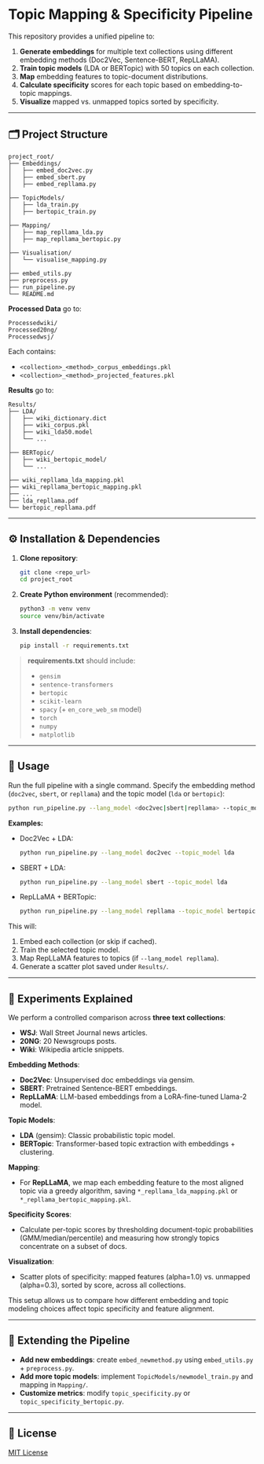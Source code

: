# Topic Mapping & Specificity Pipeline

This repository provides a unified pipeline to:

1. **Generate embeddings** for multiple text collections using different embedding methods (Doc2Vec, Sentence-BERT, RepLLaMA).
2. **Train topic models** (LDA or BERTopic) with 50 topics on each collection.
3. **Map** embedding features to topic-document distributions.
4. **Calculate specificity** scores for each topic based on embedding-to-topic mappings.
5. **Visualize** mapped vs. unmapped topics sorted by specificity.

---

## 🗂️ Project Structure

```plaintext
project_root/
├── Embeddings/
│   ├── embed_doc2vec.py
│   ├── embed_sbert.py
│   ├── embed_repllama.py
│
├── TopicModels/
│   ├── lda_train.py
│   ├── bertopic_train.py
│
├── Mapping/
│   ├── map_repllama_lda.py
│   ├── map_repllama_bertopic.py
│
├── Visualisation/
│   └── visualise_mapping.py
│
├── embed_utils.py
├── preprocess.py
├── run_pipeline.py
└── README.md
```

**Processed Data** go to:

```
Processedwiki/
Processed20ng/
Processedwsj/
```

Each contains:

* `<collection>_<method>_corpus_embeddings.pkl`
* `<collection>_<method>_projected_features.pkl`

**Results** go to:

```
Results/
├── LDA/
│   ├── wiki_dictionary.dict
│   ├── wiki_corpus.pkl
│   ├── wiki_lda50.model
│   └── ...
│
├── BERTopic/
│   ├── wiki_bertopic_model/   
│   └── ...
│
├── wiki_repllama_lda_mapping.pkl
├── wiki_repllama_bertopic_mapping.pkl
├── ...
├── lda_repllama.pdf
└── bertopic_repllama.pdf
```

---

## ⚙️ Installation & Dependencies

1. **Clone repository**:

   ```bash
   git clone <repo_url>
   cd project_root
   ```

2. **Create Python environment** (recommended):

   ```bash
   python3 -m venv venv
   source venv/bin/activate
   ```

3. **Install dependencies**:

   ```bash
   pip install -r requirements.txt
   ```

> **requirements.txt** should include:
>
> * `gensim`
> * `sentence-transformers`
> * `bertopic`
> * `scikit-learn`
> * `spacy` (+ `en_core_web_sm` model)
> * `torch`
> * `numpy`
> * `matplotlib`

---

## 🚀 Usage

Run the full pipeline with a single command. Specify the embedding method (`doc2vec`, `sbert`, or `repllama`) and the topic model (`lda` or `bertopic`):

```bash
python run_pipeline.py --lang_model <doc2vec|sbert|repllama> --topic_model <lda|bertopic>
```

**Examples:**

* Doc2Vec + LDA:

  ```bash
  python run_pipeline.py --lang_model doc2vec --topic_model lda
  ```

* SBERT + LDA:

  ```bash
  python run_pipeline.py --lang_model sbert --topic_model lda
  ```

* RepLLaMA + BERTopic:

  ```bash
  python run_pipeline.py --lang_model repllama --topic_model bertopic
  ```

This will:

1. Embed each collection (or skip if cached).
2. Train the selected topic model.
3. Map RepLLaMA features to topics (if `--lang_model repllama`).
4. Generate a scatter plot saved under `Results/`.

---

## 🔬 Experiments Explained

We perform a controlled comparison across **three text collections**:

* **WSJ**: Wall Street Journal news articles.
* **20NG**: 20 Newsgroups posts.
* **Wiki**: Wikipedia article snippets.

**Embedding Methods**:

* **Doc2Vec**: Unsupervised doc embeddings via gensim.
* **SBERT**: Pretrained Sentence-BERT embeddings.
* **RepLLaMA**: LLM-based embeddings from a LoRA-fine-tuned Llama-2 model.

**Topic Models**:

* **LDA** (gensim): Classic probabilistic topic model.
* **BERTopic**: Transformer-based topic extraction with embeddings + clustering.

**Mapping**:

* For **RepLLaMA**, we map each embedding feature to the most aligned topic via a greedy algorithm, saving `*_repllama_lda_mapping.pkl` or `*_repllama_bertopic_mapping.pkl`.

**Specificity Scores**:

* Calculate per-topic scores by thresholding document-topic probabilities (GMM/median/percentile) and measuring how strongly topics concentrate on a subset of docs.

**Visualization**:

* Scatter plots of specificity: mapped features (alpha=1.0) vs. unmapped (alpha=0.3), sorted by score, across all collections.

This setup allows us to compare how different embedding and topic modeling choices affect topic specificity and feature alignment.

---

## 🔄 Extending the Pipeline

* **Add new embeddings**: create `embed_newmethod.py` using `embed_utils.py` + `preprocess.py`.
* **Add more topic models**: implement `TopicModels/newmodel_train.py` and mapping in `Mapping/`.
* **Customize metrics**: modify `topic_specificity.py` or `topic_specificity_bertopic.py`.

---

## 📄 License

[MIT License](LICENSE)
